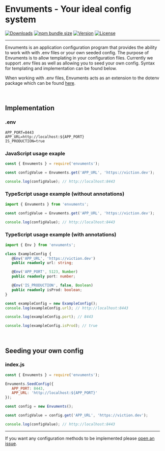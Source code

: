 # Envuments - Your ideal config system

[![Downloads](https://img.shields.io/npm/dt/envuments.svg)](https://www.npmjs.com/package/envuments)
[![npm bundle size](https://img.shields.io/bundlephobia/min/envuments)](https://www.npmjs.com/package/envuments)
[![Version](https://img.shields.io/npm/v/envuments.svg)](https://www.npmjs.com/package/envuments)
[![License](https://img.shields.io/npm/l/envuments)](https://www.npmjs.com/package/envuments)

---

Envuments is an application configuration program that provides the ability to work with with .env files or your own seeded config.
The purpose of Envuments is to allow templating in your configuration files. Currently we support .env files as well as allowing you to seed your own config.
Syntax for templating and implementation can be found below.

When working with .env files, Envuments acts as an extension to the dotenv package which can be found [here](https://npmjs.com/dotenv).

&nbsp;

## Implementation

### .env

```env
APP_PORT=8443
APP_URL=http://localhost:${APP_PORT}
IS_PRODUCTION=true
```

### JavaScript usage exaple

```js
const { Envuments } = require('envuments');

const configValue = Envuments.get('APP_URL', 'https://viction.dev');

console.log(configValue); // http://localhost:8443
```

### TypeScript usage example (without annotations)

```ts
import { Envuments } from 'envuments';

const configValue = Envuments.get('APP_URL', 'https://viction.dev');

console.log(configValue); // http://localhost:8443
```

### TypeScript usage example (with annotations)

```ts
import { Env } from 'envuments';

class ExampleConfig {
   @Env('APP_URL', 'https://viction.dev')
   public readonly url: string;

   @Env('APP_PORT', 5123, Number)
   public readonly port: number;

   @Env('IS_PRODUCTION', false, Boolean)
   public readonly isProd: boolean;
}

const exampleConfig = new ExampleConfig();
console.log(exampleConfig.url); // http://localhost:8443

console.log(exampleConfig.port); // 8443

console.log(exampleConfig.isProd); // true
```

&nbsp;

## Seeding your own config

### index.js

```js
const { Envuments } = require('envuments');

Envuments.SeedConfig({
   APP_PORT: 8443,
   APP_URL: 'http://localhost:${APP_PORT}'
});

const config = new Envuments();

const configValue = config.get('APP_URL', 'https://viction.dev');

console.log(configValue); // http://localhost:8443
```

---

If you want any configuration methods to be implemented please [open an issue](https://github.com/victiondev/envuments/issues).
